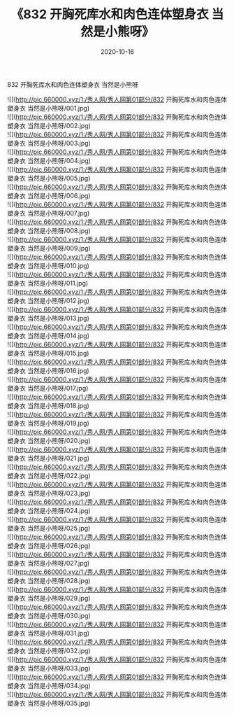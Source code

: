﻿---
layout: post
title:  《832 开胸死库水和肉色连体塑身衣 当然是小熊呀》
date:   2020-10-16
img: http://pic.660000.xyz/1:/秀人网/秀人网第01部分/832 开胸死库水和肉色连体塑身衣 当然是小熊呀/000.jpg
categories: [美女, 清纯, 唯美]
---

832 开胸死库水和肉色连体塑身衣 当然是小熊呀

  ![](http://pic.660000.xyz/1:/秀人网/秀人网第01部分/832 开胸死库水和肉色连体塑身衣 当然是小熊呀/001.jpg) <br> ![](http://pic.660000.xyz/1:/秀人网/秀人网第01部分/832 开胸死库水和肉色连体塑身衣 当然是小熊呀/002.jpg) <br> ![](http://pic.660000.xyz/1:/秀人网/秀人网第01部分/832 开胸死库水和肉色连体塑身衣 当然是小熊呀/003.jpg) <br> ![](http://pic.660000.xyz/1:/秀人网/秀人网第01部分/832 开胸死库水和肉色连体塑身衣 当然是小熊呀/004.jpg) <br> ![](http://pic.660000.xyz/1:/秀人网/秀人网第01部分/832 开胸死库水和肉色连体塑身衣 当然是小熊呀/005.jpg) <br> ![](http://pic.660000.xyz/1:/秀人网/秀人网第01部分/832 开胸死库水和肉色连体塑身衣 当然是小熊呀/006.jpg) <br> ![](http://pic.660000.xyz/1:/秀人网/秀人网第01部分/832 开胸死库水和肉色连体塑身衣 当然是小熊呀/007.jpg) <br> ![](http://pic.660000.xyz/1:/秀人网/秀人网第01部分/832 开胸死库水和肉色连体塑身衣 当然是小熊呀/008.jpg) <br> ![](http://pic.660000.xyz/1:/秀人网/秀人网第01部分/832 开胸死库水和肉色连体塑身衣 当然是小熊呀/009.jpg) <br> ![](http://pic.660000.xyz/1:/秀人网/秀人网第01部分/832 开胸死库水和肉色连体塑身衣 当然是小熊呀/010.jpg) <br> ![](http://pic.660000.xyz/1:/秀人网/秀人网第01部分/832 开胸死库水和肉色连体塑身衣 当然是小熊呀/011.jpg) <br> ![](http://pic.660000.xyz/1:/秀人网/秀人网第01部分/832 开胸死库水和肉色连体塑身衣 当然是小熊呀/012.jpg) <br> ![](http://pic.660000.xyz/1:/秀人网/秀人网第01部分/832 开胸死库水和肉色连体塑身衣 当然是小熊呀/013.jpg) <br> ![](http://pic.660000.xyz/1:/秀人网/秀人网第01部分/832 开胸死库水和肉色连体塑身衣 当然是小熊呀/014.jpg) <br> ![](http://pic.660000.xyz/1:/秀人网/秀人网第01部分/832 开胸死库水和肉色连体塑身衣 当然是小熊呀/015.jpg) <br> ![](http://pic.660000.xyz/1:/秀人网/秀人网第01部分/832 开胸死库水和肉色连体塑身衣 当然是小熊呀/016.jpg) <br> ![](http://pic.660000.xyz/1:/秀人网/秀人网第01部分/832 开胸死库水和肉色连体塑身衣 当然是小熊呀/017.jpg) <br> ![](http://pic.660000.xyz/1:/秀人网/秀人网第01部分/832 开胸死库水和肉色连体塑身衣 当然是小熊呀/018.jpg) <br> ![](http://pic.660000.xyz/1:/秀人网/秀人网第01部分/832 开胸死库水和肉色连体塑身衣 当然是小熊呀/019.jpg) <br> ![](http://pic.660000.xyz/1:/秀人网/秀人网第01部分/832 开胸死库水和肉色连体塑身衣 当然是小熊呀/020.jpg) <br> ![](http://pic.660000.xyz/1:/秀人网/秀人网第01部分/832 开胸死库水和肉色连体塑身衣 当然是小熊呀/021.jpg) <br> ![](http://pic.660000.xyz/1:/秀人网/秀人网第01部分/832 开胸死库水和肉色连体塑身衣 当然是小熊呀/022.jpg) <br> ![](http://pic.660000.xyz/1:/秀人网/秀人网第01部分/832 开胸死库水和肉色连体塑身衣 当然是小熊呀/023.jpg) <br> ![](http://pic.660000.xyz/1:/秀人网/秀人网第01部分/832 开胸死库水和肉色连体塑身衣 当然是小熊呀/024.jpg) <br> ![](http://pic.660000.xyz/1:/秀人网/秀人网第01部分/832 开胸死库水和肉色连体塑身衣 当然是小熊呀/025.jpg) <br> ![](http://pic.660000.xyz/1:/秀人网/秀人网第01部分/832 开胸死库水和肉色连体塑身衣 当然是小熊呀/026.jpg) <br> ![](http://pic.660000.xyz/1:/秀人网/秀人网第01部分/832 开胸死库水和肉色连体塑身衣 当然是小熊呀/027.jpg) <br> ![](http://pic.660000.xyz/1:/秀人网/秀人网第01部分/832 开胸死库水和肉色连体塑身衣 当然是小熊呀/028.jpg) <br> ![](http://pic.660000.xyz/1:/秀人网/秀人网第01部分/832 开胸死库水和肉色连体塑身衣 当然是小熊呀/029.jpg) <br> ![](http://pic.660000.xyz/1:/秀人网/秀人网第01部分/832 开胸死库水和肉色连体塑身衣 当然是小熊呀/030.jpg) <br> ![](http://pic.660000.xyz/1:/秀人网/秀人网第01部分/832 开胸死库水和肉色连体塑身衣 当然是小熊呀/031.jpg) <br> ![](http://pic.660000.xyz/1:/秀人网/秀人网第01部分/832 开胸死库水和肉色连体塑身衣 当然是小熊呀/032.jpg) <br> ![](http://pic.660000.xyz/1:/秀人网/秀人网第01部分/832 开胸死库水和肉色连体塑身衣 当然是小熊呀/033.jpg) <br> ![](http://pic.660000.xyz/1:/秀人网/秀人网第01部分/832 开胸死库水和肉色连体塑身衣 当然是小熊呀/034.jpg) <br> ![](http://pic.660000.xyz/1:/秀人网/秀人网第01部分/832 开胸死库水和肉色连体塑身衣 当然是小熊呀/035.jpg) <br>